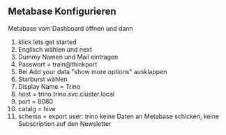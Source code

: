 ## Metabase Konfigurieren

Metabase vom Dashboard öffnen und dann

1. klick lets get started
2. Englisch wählen und next
3. Dummy Namen und Mail eintragen
4. Passwort = train@thinkport
5. Bei Add your data "show more options" ausklappen
6. Starburst wählen
7. Display Name = Trino
8. host = trino.trino.svc.cluster.local
9. port = 8080
10. catalg = hive
11. schema = export
    user: trino
    keine Daten an Metabase schicken, keine Subscription auf den Newsletter
